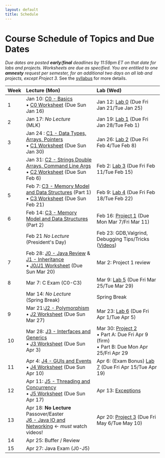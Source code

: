 ```yaml
---
layout: default
title: Schedule
---
```


# Course Schedule of Topics and Due Dates

*Due dates are posted <b>early</b>/<b>final</b> deadlines by 11:59pm ET on that date for labs and projects. Worksheets are due as specified. You are entitled to one <b>amnesty</b> request per semester, for an additional two days on all lab and projects, except Project 3.* See the [syllabus](/syllabus) for more details.



| Week | Lecture (Mon)                                                                                                            | Lab (Wed)                                                                                                                    |
| :--- | :---                                                                                                                     | :---                                                                                                                         |
| 1    | Jan 10: [C0 - Basics](/c/0)<br>&bull; [C0 Worksheet](worksheet/c0) (Due Sun Jan 16)                                      | Jan 12: [Lab 0](lab/0) (Due Fri Jan 21/Tue Jan 25)                                                                           |
| 2    | Jan 17: *No Lecture* <br> (MLK)                                                                                          | Jan 19: [Lab 1](lab/1) (Due Fri Jan 28/Tue Feb 1)                                                                            |
| 3    | Jan 24 : [C1 - Data Types, Arrays, Pointers](/c/1) <br>&bull; [C1 Worksheet](worksheet/c1) (Due Sun Jan 30)              | Jan 26: [Lab 2](lab/2) (Due Fri Feb 4/Tue Feb 8)                                                                             |
| 4    | Jan 31: [C2 - Strings Double Arrays, Command Line Args](/c/2) <br>&bull; [C2 Worksheet](worksheet/c2) (Due Sun Feb 6)    | Feb 2: [Lab 3](lab/3) (Due Fri Feb 11/Tue Feb 15)                                                                            |
| 5    | Feb 7: [C3 - Memory Model and Data Structures](/c/3) (Part 1)  <br>&bull; [C3 Worksheet](worksheet/c3) (Due Sun Feb 21)  | Feb 9: [Lab 4](lab/4) (Due Fri Feb 18/Tue Feb 22)                                                                            |
| 6    | Feb 14:  [C3 - Memory Model and Data Structures](/c/3) (Part 2)                                                          | Feb 16: [Project 1](project/1) (Due Mon Mar 7/Fri Mar 11)                                                                    |
|      | Feb 21 *No Lecture* <br> (President's Day)                                                                               | Feb 23: GDB,Valgrind, Debugging Tips/Tricks ([Videos](https://youtube.com/playlist?list=PLnVRBITSZMSPvxash1GUQmzWjpX7AUou1)) |
| 7    | Feb 28: [J0 - Java Review](j/0) & [J1 - Inheritance](j/1)  <br>&bull; [J0/J1 Worksheet](worksheet/j0j1) (Due Sun Mar 20) | Mar 2: Project 1 review                                                                                                      |
| 8    | Mar 7: C Exam  (C0-C3)                                                                                                   | Mar 9: [Lab 5](lab/5) (Due Fri Mar 25/Tue Mar 29)                                                                            |
|      | Mar 14: *No Lecture* <br> (Spring Break)                                                                                 | Spring Break                                                                                                                 |
| 9    | Mar 21:[J2 - Polymorphism](j/2) <br>&bull; [J2 Worksheet](worksheet/j2) (Due Sun Mar 27)                                 | Mar 23: [Lab 6](lab/6) (Due Fri Apr 1/Tue Apr 5)                                                                             |
| 10   | Mar 28: [J3 - Interfaces and Generics](j/3) <br>&bull; [J3 Worksheet](worksheet/j3) (Due Sun Apr 3)                      | Mar 30:   [Project 2](project/2) <br> &bull; Part A: Due Fri Apr 9 (firm) <br> &bull; Part B: Due Mon Apr 25/Fri Apr 29      |
| 11   | Apr 4:  [J4 - GUIs and Events](j/4) <br>&bull; [J4 Worksheet](worksheet/j4) (Due Sun Apr 10)                             | Apr 6:  (Exam Bonus) [Lab 7](lab/7) (Due Fri Apr 15/Tue Apr 19)                                                              |
| 12   | Apr 11: [J5 - Threading and Concurrency](j/5) <br>&bull; [J5 Worksheet](worksheet/j5) (Due Sun Apr 17)                   | Apr 13: [Exceptions](j/exceptions)                                                                                           |
| 13   | Apr 18: **No Lecture** Passover/Easter <br> [J6 - Java IO and Networking](j/6) <- *must* watch videos!                   | Apr 20: [Project 3](project/3) (Due Fri May 6/Tue May 10)                                                                    |
| 14   | Apr 25: Buffer / Review                                                                                                  |                                                                                                                              |
| 15   | Apr 27:  Java Exam (J0-J5)                                                                                               |                                                                                                                              |










